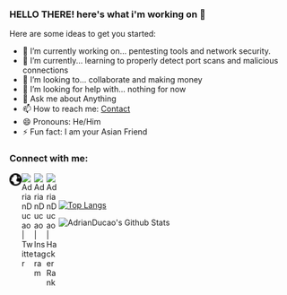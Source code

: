 ### HELLO THERE! here's what i'm working on 👋

Here are some ideas to get you started:

- 🔭 I’m currently working on... pentesting tools and network security.
- 🌱 I’m currently... learning to properly detect port scans and malicious connections
- 👯 I’m looking to... collaborate and making money
- 🤔 I’m looking for help with... nothing for now
- 💬 Ask me about Anything
- 📫 How to reach me: [Contact](https://rpointsolution.com/contact)
- 😄 Pronouns: He/Him
- ⚡ Fun fact: I am your Asian Friend

### Connect with me:

[<img align="left" alt="RPOINT IT SOLUTIONS" width="22px" src="https://raw.githubusercontent.com/iconic/open-iconic/master/svg/globe.svg" />](https://rpointsolution.com)
[<img align="left" alt="AdrianDucao | Twitter" width="22px" src="https://cdn.jsdelivr.net/npm/simple-icons@v3/icons/twitter.svg" />](https://twitter.com/AdrianDucao)
[<img align="left" alt="AdrianDucao | Instagram" width="22px" src="https://cdn.jsdelivr.net/npm/simple-icons@v3/icons/instagram.svg" />](https://www.instagram.com/ian_ducao.php/)
[<img align="left" alt="AdrianDucao | Hacker Rank" width="22px" src="https://cdn.jsdelivr.net/npm/simple-icons@v3/icons/hackerrank.svg" />](https://www.hackerrank.com/adrianducao)

<br />
<br />

[![Top Langs](https://github-readme-stats.adrianducao.vercel.app/api/top-langs/?username=AdrianDucao&layout=compact)](https://github.com/AdrianDucao/github-readme-stats)

<img align="left" alt="AdrianDucao's Github Stats" src="https://github-readme-stats.adrianducao.vercel.app/api?username=AdrianDucao&show_icons=true&hide_border=true" />
